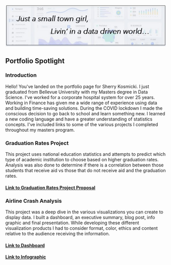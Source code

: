 <p align="center">
  <img src="smalltown.jpg" width="650" title="Small town girl">
</p>

## Portfolio Spotlight

### Introduction

Hello! You've landed on the portfolio page for Sherry Kosmicki. I just graduated from Bellevue University with my Masters degree in Data Science. I've worked for a corporate hospital system for over 25 years. Working in Finance has given me a wide range of experience using data and building time-saving solutions. During the COVID lockdown I made the conscious decision to go back to school and learn something new. I learned a new coding language and have a greater understanding of statistics concepts. I've included links to some of the various projects I completed throughout my masters program.

### Graduation Rates Project

This project uses national education statistics and attempts to predict which type of academic institution to choose based on higher graduation rates. Analysis was also done to determine if there is a correlation between those students that receive aid vs those that do not receive aid and the graduation rates.
#### [Link to Graduation Rates Project Proposal](https://github.com/sherkozmo/sherkozmo.github.io/blob/Graduation-Rates/DSC680%20P1%20Milestone%201%20Proposal%20Sherry%20Kosmicki.pdf)


### Airline Crash Analysis

This project was a deep dive in the various visualizations you can create to display data. I built a dashboard, an executive summary, blog post, info graphic and final presentation. While developing these different visualization products I had to consider format, color, ethics and content relative to the audience receiving the information. 
#### [Link to Dashboard](https://github.com/sherkozmo/sherkozmo.github.io/blob/Airline-Project/Term%20Project%20Dashboard%20SKosmicki.pdf)
#### [Link to Infographic](https://github.com/sherkozmo/sherkozmo.github.io/blob/Airline-Project/Term%20Project%20Milestone%20Infographic%20SKosmicki.pdf)


